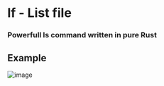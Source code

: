 # lf - List file
### Powerfull ls command written in pure Rust

## Example
![image](https://github.com/DevRadion/lf/assets/33360149/5c72fdae-d847-43a1-8a58-28b9ff800435)

